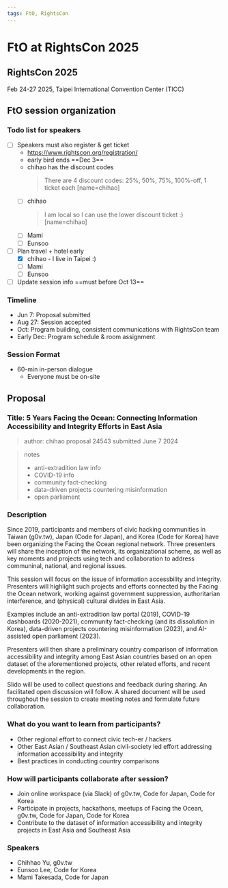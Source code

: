 ```yaml
---
tags: FtO, RightsCon
---
```

# FtO at RightsCon 2025

## RightsCon 2025
Feb 24-27 2025, Taipei International Convention Center (TICC)

## FtO session organization

### Todo list for speakers


- [ ] Speakers must also register & get ticket
    - https://www.rightscon.org/registration/
    - early bird ends ==Dec 3==
    - chihao has the discount codes
        > There are 4 discount codes: 25%, 50%, 75%, 100%-off, 1 ticket each [name=chihao]
    - [ ] chihao
        > I am local so I can use the lower discount ticket :) [name=chihao]
    - [ ] Mami
    - [ ] Eunsoo
- [ ] Plan travel + hotel early
    - [x] chihao - I live in Taipei :)
    - [ ] Mami
    - [ ] Eunsoo
- [ ] Update session info ==must before Oct 13==

### Timeline

- Jun 7: Proposal submitted
- Aug 27: Session accepted
- Oct: Program building, consistent communications with RightsCon team
- Early Dec: Program schedule & room assignment

### Session Format
- 60-min in-person dialogue
    - Everyone must be on-site

## Proposal

### Title: 5 Years Facing the Ocean: Connecting Information Accessibility and Integrity Efforts in East Asia

> author: chihao
> proposal 24543
> submitted June 7 2024

> notes
> - anti-extradition law info
> - COVID-19 info
> - community fact-checking
> - data-driven projects countering misinformation
> - open parliament
> 

### Description

Since 2019, participants and members of civic hacking communities in Taiwan (g0v.tw), Japan (Code for Japan), and Korea (Code for Korea) have been organizing the Facing the Ocean regional network. Three presenters will share the inception of the network, its organizational scheme, as well as key moments and projects using tech and collaboration to address communinal, national, and regional issues.

This session will focus on the issue of information accessbility and integrity. Presenters will highlight such projects and efforts connected by the Facing the Ocean network, working against government suppression, authoritarian interference, and (physical) cultural divides in East Asia.

Examples include an anti-extradition law portal (2019), COVID-19 dashboards (2020-2021), community fact-checking (and its dissolution in Korea), data-driven projects countering misinformation (2023), and AI-assisted open parliament (2023).

Presenters will then share a preliminary country comparison of information accessibility and integrity among East Asian countries based on an open dataset of the aforementioned projects, other related efforts, and recent developments in the region.

Slido will be used to collect questions and feedback during sharing. An facilitated open discussion will follow. A shared document will be used throughout the session to create meeting notes and formulate future collaboration.

### What do you want to learn from participants?

- Other regional effort to connect civic tech-er / hackers
- Other East Asian / Southeast Asian civil-society led effort addressing information accessibility and integrity
- Best practices in conducting country comparisons

### How will participants collaborate after session?

- Join online workspace (via Slack) of g0v.tw, Code for Japan, Code for Korea
- Participate in projects, hackathons, meetups of Facing the Ocean, g0v.tw, Code for Japan, Code for Korea
- Contribute to the dataset of information accessibility and integrity projects in East Asia and Southeast Asia

### Speakers

- Chihhao Yu, g0v.tw
- Eunsoo Lee, Code for Korea
- Mami Takesada, Code for Japan
